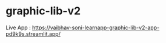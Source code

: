 # graphic-lib-v2

Live App : https://vaibhav-soni-learnapp-graphic-lib-v2-app-pd9k9s.streamlit.app/
